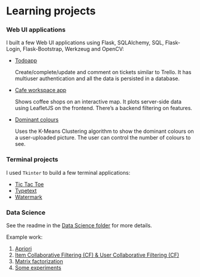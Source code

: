# Learning projects

### Web UI applications

I built a few Web UI applications using Flask, SQLAlchemy, SQL, Flask-Login, Flask-Bootstrap, Werkzeug and OpenCV:

- [Todoapp](UI/todoapp)

  Create/complete/update and comment on tickets similar to Trello. It has multiuser authentication and all the data is persisted in a database.

- [Cafe workspace app](UI/cafe-workspace-app)

  Shows coffee shops on an interactive map. It plots server-side data using LeafletJS on the frontend. There’s a backend filtering on features.

- [Dominant colours](UI/dominant-colors)

  Uses the K-Means Clustering algorithm to show the dominant colours on a user-uploaded picture. The user can control the number of colours to see.

### Terminal projects

I used `Tkinter` to build a few terminal applications:

- [Tic Tac Toe](Terminal/tictactoe-minimax)
- [Typetext](Terminal/typetext)
- [Watermark](Terminal/watermark)

### Data Science

See the readme in the [Data Science folder](Data%20Science) for more details.

Example work:

1. [Apriori](Data%20Science/recommendation_models/apriori.ipynb)
2. [Item Collaborative Filtering (CF) & User Collaborative Filtering (CF)](Data%20Science/recommendation_models/item_to_item.ipynb)
3. [Matrix factorization](Data%20Science/recommendation_models/collaborative_filtering.ipynb)
4. [Some experiments](Data%20Science/experiments)
